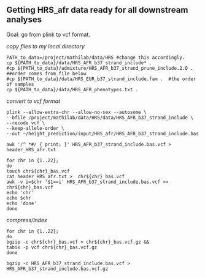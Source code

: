 ## Getting HRS_afr data ready for all downstream analyses

Goal: go from plink to vcf format.

*copy files to my local directory*
```
PATH_to_data=/project/mathilab/data/HRS #change this accordingly.
cp ${PATH_to_data}/data/HRS_AFR_b37_strand_include* .
#cp ${PATH_to_data}/admixture/HRS_AFR_b37_strand_prune_include.2.Q . ##order comes from file below
#cp ${PATH_to_data}/data/HRS_EUR_b37_strand_include.fam .  #the order of samples
cp ${PATH_to_data}/data/HRS_AFR_phenotypes.txt .
```
*convert to vcf format*

```
plink --allow-extra-chr --allow-no-sex --autosome \
--bfile /project/mathilab/data/HRS/data/HRS_AFR_b37_strand_include \
--recode vcf \
--keep-allele-order \
--out ~/height_prediction/input/HRS_afr/HRS_AFR_b37_strand_include.bas
```

```
awk '/^ *#/ { print; }' HRS_AFR_b37_strand_include.bas.vcf > header_HRS_afr.txt

for chr in {1..22};
do
touch chr${chr}_bas.vcf
cat header_HRS_afr.txt >  chr${chr}_bas.vcf
awk -v i=$chr '$1==i' HRS_AFR_b37_strand_include.bas.vcf >> chr${chr}_bas.vcf
echo 'chr'
echo $chr
echo 'done'
done
```

*compress/index*
```
for chr in {1..22};
do
bgzip -c chr${chr}_bas.vcf > chr${chr}_bas.vcf.gz &&
tabix -p vcf chr${chr}_bas.vcf.gz
done

bgzip -c HRS_AFR_b37_strand_include.bas.vcf > HRS_AFR_b37_strand_include.bas.vcf.gz
